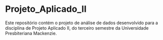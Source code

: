 # Projeto_Aplicado_II
Este repositório contém o projeto de análise de dados desenvolvido para a disciplina de Projeto Aplicado II, do terceiro semestre da Universidade Presbiteriana Mackenzie. 
